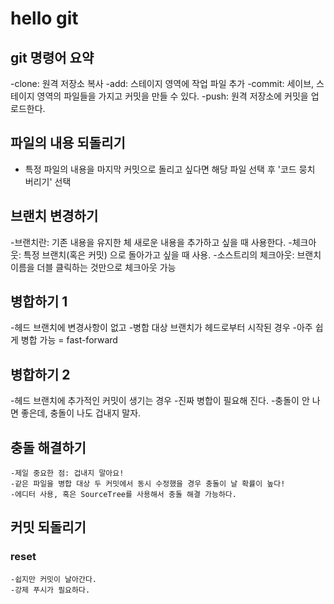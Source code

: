 # hello git

## git 명령어 요약

  -clone: 원격 저장소 복사
  -add: 스테이지 영역에 작업 파일 추가
  -commit: 세이브, 스테이지 영역의 파일들을 가지고 커밋을 만들 수 있다.
  -push: 원격 저장소에 커밋을 업로드한다.

## 파일의 내용 되돌리기

- 특정 파일의 내용을 마지막 커밋으로 돌리고 싶다면 해당 파일 선택 후 '코드 뭉치 버리기' 선택

## 브랜치 변경하기

  -브랜치란: 기존 내용을 유지한 체 새로운 내용을 추가하고 싶을 때 사용한다.
  -체크아웃: 특정 브랜치(혹은 커밋) 으로 돌아가고 싶을 때 사용.
  -소스트리의 체크아웃: 브랜치 이름을 더블 클릭하는 것만으로 체크아웃 가능

## 병합하기 1
  
  -헤드 브랜치에 변경사항이 없고
  -병합 대상 브랜치가 헤드로부터 시작된 경우
  -아주 쉽게 병합 가능 = fast-forward

## 병합하기 2
  
  -헤드 브랜치에 추가적인 커밋이 생기는 경우
  -진짜 병합이 필요해 진다.
  -충돌이 안 나면 좋은데, 충돌이 나도 겁내지 말자.

  ## 충돌 해결하기
    
    -제일 중요한 점: 겁내지 말아요!
    -같은 파일을 병합 대상 두 커밋에서 동시 수정했을 경우 충돌이 날 확률이 높다!
    -에디터 사용, 혹은 SourceTree를 사용해서 충돌 해결 가능하다.
  
  ## 커밋 되돌리기

  ### reset

    -쉽지만 커밋이 날아간다.
    -강제 푸시가 필요하다.